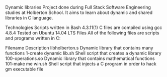 Dynamic libraries
Project done during Full Stack Software Engineering studies at Holberton School. It aims to learn about dynamic and shared libraries in C language.

Technologies
Scripts written in Bash 4.3.11(1)
C files are compiled using gcc 4.8.4
Tested on Ubuntu 14.04 LTS
Files
All of the following files are scripts and programs written in C:

Filename	Description
libholberton.s	Dynamic library that contains many functions
1-create dynamic lib.sh	Shell script that creates a dynamic library
100-operations.so	Dynamic library that contains mathematical functions
101-make me win.sh	Shell script that injects a C program in order to hack gm executable file

